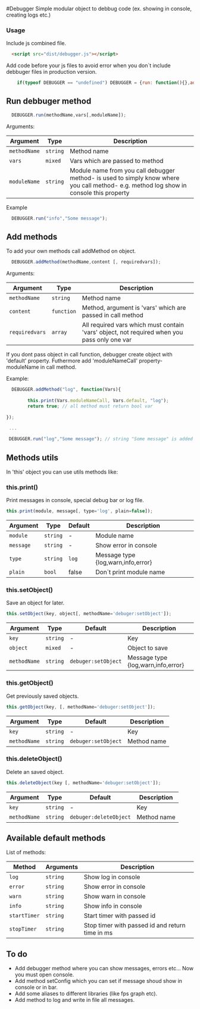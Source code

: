 #Debugger
Simple modular object to debbug code (ex. showing in console, creating logs etc.)

### Usage

Include js combined file.
``` html
  <script src="dist/debugger.js"></script>
```

Add code before your js files to avoid error when you don`t include debbuger files in production version.

``` js
    if(typeof DEBUGGER == "undefined") DEBUGGER = {run: function(){},addMethod: function(){}};
```

## Run debbuger method
```js
  DEBUGGER.run(methodName,vars[,moduleName]);
```
Arguments:

| Argument | Type | Description
|--------|---------|------------
| `methodName` | `string` | Method name
| `vars` | `mixed` | Vars which are passed to method
| `moduleName` | `string` | Module name from you call debugger method- is used to simply know where you call method- e.g. method log show in console this property  

Example
```js
  DEBUGGER.run("info","Some message");
```

## Add methods

To add your own methods call addMethod on object.

```js
  DEBUGGER.addMethod(methodName,content [, requiredvars]);
```
Arguments:

| Argument | Type | Description
|--------|---------|------------
| `methodName` | `string` | Method name
| `content` | `function` | Method, argument is 'vars' which are passed in call method
| `requiredvars` | `array` | All required vars which must contain 'vars' object, not required when you pass only one var

If you dont pass object in call function, debugger create object with 'default' property. Futhermore add 'moduleNameCall' property- moduleName in call method.

Example: 

```js
  DEBUGGER.addMethod("log", function(Vars){
  
		this.print(Vars.moduleNameCall, Vars.default, "log");
		return true; // all method must return bool var
		
});

 ...
 
 DEBUGGER.run("log","Some message"); // string "Some message" is added to Vars.default property

```
## Methods utils
In 'this' object you can use utils methods like:
### this.print()
Print messages in console, special debug bar or log file.
```js
this.print(module, message[, type='log', plain=false]);
```

| Argument | Type | Default | Description
|--------|---------|-------|---------
| `module` | `string` | - |Module name
| `message` | `string` | - |Show error in console
| `type` | `string` | `log` |Message type {log,warn,info,error}
| `plain` | `bool` |  false |Don`t print module name

### this.setObject()
Save an object for later.
```js
this.setObject(key, object[, methodName='debuger:setObject']);
```
| Argument | Type | Default | Description
|--------|---------|-------|---------
| `key` | `string` | - | Key
| `object` | `mixed` | - | Object to save
| `methodName` | `string` | `debuger:setObject` | Message type {log,warn,info,error}

### this.getObject()
Get previously saved objects.
```js
this.getObject(key, [, methodName='debuger:setObject']);
```
| Argument | Type | Default | Description
|--------|---------|-------|---------
| `key` | `string` | - | Key
| `methodName` | `string` | `debuger:setObject` | Method name 

### this.deleteObject()
Delete an saved object.
```js
this.deleteObject(key [, methodName='debuger:setObject']);
```
| Argument | Type | Default | Description
|--------|---------|-------|---------
| `key` | `string` | - | Key
| `methodName` | `string` | `debuger:deleteObject` | Method name 

## Available default methods
List of methods:

| Method | Arguments | Description
|--------|-------------|-------------
| `log` | `string` | Show log in console | 
| `error` | `string` | Show error in console
| `warn` | `string` | Show warn in console
| `info` | `string` | Show info in console
| `startTimer` | `string` | Start timer with passed id
| `stopTimer` | `string` | Stop timer with passed id and return time in ms
## To do
- Add debugger method where you can show messages, errors etc... Now you must open console.
- Add method setConfig which you can set if message shoud show in console or in bar.
- Add some aliases to different libraries (like fps graph etc).
- Add method to log and write in file all messages.